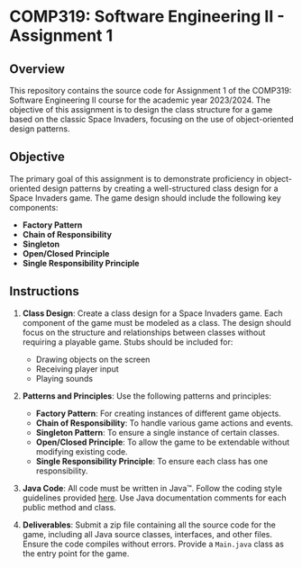 # COMP319: Software Engineering II - Assignment 1

## Overview

This repository contains the source code for Assignment 1 of the COMP319: Software Engineering II course for the academic year 2023/2024. The objective of this assignment is to design the class structure for a game based on the classic Space Invaders, focusing on the use of object-oriented design patterns.

## Objective

The primary goal of this assignment is to demonstrate proficiency in object-oriented design patterns by creating a well-structured class design for a Space Invaders game. The game design should include the following key components:
- **Factory Pattern**
- **Chain of Responsibility**
- **Singleton**
- **Open/Closed Principle**
- **Single Responsibility Principle**

## Instructions

1. **Class Design**: Create a class design for a Space Invaders game. Each component of the game must be modeled as a class. The design should focus on the structure and relationships between classes without requiring a playable game. Stubs should be included for:
    - Drawing objects on the screen
    - Receiving player input
    - Playing sounds

2. **Patterns and Principles**: Use the following patterns and principles:
    - **Factory Pattern**: For creating instances of different game objects.
    - **Chain of Responsibility**: To handle various game actions and events.
    - **Singleton Pattern**: To ensure a single instance of certain classes.
    - **Open/Closed Principle**: To allow the game to be extendable without modifying existing code.
    - **Single Responsibility Principle**: To ensure each class has one responsibility.

3. **Java Code**: All code must be written in Java™. Follow the coding style guidelines provided [here](https://cgi.csc.liv.ac.uk/~coopes/comp201/codeStyleGuidelinesCS.pdf). Use Java documentation comments for each public method and class.

4. **Deliverables**: Submit a zip file containing all the source code for the game, including all Java source classes, interfaces, and other files. Ensure the code compiles without errors. Provide a `Main.java` class as the entry point for the game.